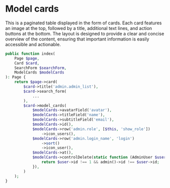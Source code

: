 # Model cards

This is a paginated table displayed in the form of cards. Each card features an image at the top, followed by a title, additional text lines, and action buttons at the bottom. The layout is designed to provide a clear and concise overview of the content, ensuring that important information is easily accessible and actionable.

```php
public function index(
    Page $page,
    Card $card,
    SearchForm $searchForm,
    ModelCards $modelCards
): Page {
    return $page->card(
        $card->title('admin.admin_list'),
        $card->search_form(
            ...
        ),
        $card->model_cards(
            $modelCards->avatarField('avatar'),
            $modelCards->titleField('name'),
            $modelCards->subtitleField('email'),
            $modelCards->id(),
            $modelCards->row('admin.role', [$this, 'show_role'])
                ->icon_users(),
            $modelCards->row('admin.login_name', 'login')
                ->sort()
                ->icon_user(),
            $modelCards->at(),
            $modelCards->controlDelete(static function (AdminUser $user) {
                return $user->id !== 1 && admin()->id !== $user->id;
            }),
        )
    );
}
```
